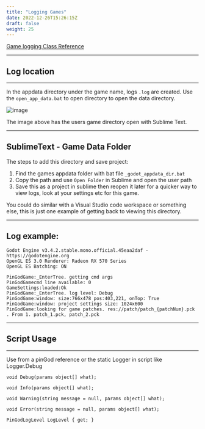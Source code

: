 ```yaml
---
title: "Logging Games"
date: 2022-12-26T15:26:15Z
draft: false
weight: 25
---
```


[Game logging Class Reference](/pingod-addons/html/interfaceIPinballLogger.html)

---
## Log location
---

In the appdata directory under the game name, logs `.log` are created. Use the `open_app_data.bat` to open directory to open the data directory.

![image](../../images/basicgame-userdata-sublime.jpg)

The image above has the users game directory open with Sublime Text.

---
SublimeText - Game Data Folder
---

The steps to add this directory and save project:

1. Find the games appdata folder with bat file `_godot_appdata_dir.bat`
2. Copy the path and use `Open Folder` in Sublime and open the user path
3. Save this as a project in sublime then reopen it later for a quicker way to view logs, look at your settings etc for this game.

You could do similar with a Visual Studio code workspace or something else, this is just one example of getting back to viewing this directory.


---
Log example:
---

```
Godot Engine v3.4.2.stable.mono.official.45eaa2daf - https://godotengine.org
OpenGL ES 3.0 Renderer: Radeon RX 570 Series
OpenGL ES Batching: ON
 
PinGodGame:_EnterTree. getting cmd args
PinGodGamecmd line available: 0
GameSettings:loaded:Ok
PinGodGame:_EnterTree. log level: Debug
PinGodGame:window: size:766x478 pos:403,221, onTop: True
PinGodGame:window: project settings size: 1024x600
PinGodGame:looking for game patches. res://patch/patch_{patchNum}.pck . From 1. patch_1.pck, patch_2.pck
```

---
## Script Usage
---

Use from a pinGod reference or the static Logger in script like Logger.Debug

```
void Debug(params object[] what);

void Info(params object[] what);
	
void Warning(string message = null, params object[] what);

void Error(string message = null, params object[] what);

PinGodLogLevel LogLevel { get; }
```